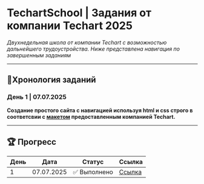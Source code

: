 # TechartSchool | Задания от компании Techart 2025

*Двухнедельная школа от компании Techart с возможностью дальнейшего трудоустройства. Ниже представлена навигация по завершенным заданиям*

---

## 📅Хронология заданий

### День 1 | 07.07.2025  
**Создание простого сайта с навигацией используя html и css строго в соответсвии с [макетом](https://web.dna.techart.ru/storage/datatypes/blocks/0001/00001321/files/design-news.png) предоставленным компанией Techart.**  

---

## 🏆 Прогресс

| День  | Дата       | Статус     | Ссылка       |
|-------|------------|------------|--------------|
| 1     | 07.07.2025 | ✅ Выполнено | [Ссылка](#) |
